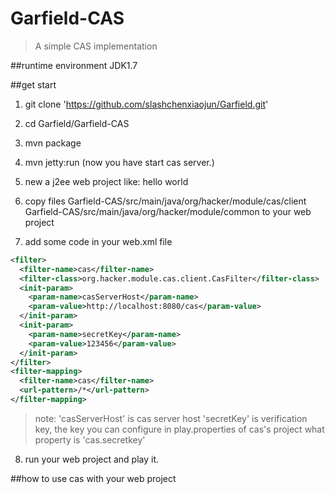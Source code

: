 # Garfield-CAS
> A simple CAS implementation

##runtime environment
 JDK1.7

##get start
1. git clone 'https://github.com/slashchenxiaojun/Garfield.git'

2. cd Garfield/Garfield-CAS

3. mvn package

4. mvn jetty:run (now you have start cas server.)

5. new a j2ee web project like: hello world

6. copy files
 Garfield-CAS/src/main/java/org/hacker/module/cas/client 
 Garfield-CAS/src/main/java/org/hacker/module/common 
 to your web project

7. add some code in your web.xml file
```xml
<filter>
  <filter-name>cas</filter-name>
  <filter-class>org.hacker.module.cas.client.CasFilter</filter-class>
  <init-param>
    <param-name>casServerHost</param-name>
    <param-value>http://localhost:8080/cas</param-value>
  </init-param>
  <init-param>
    <param-name>secretKey</param-name>
    <param-value>123456</param-value>
  </init-param>
</filter>
<filter-mapping>
  <filter-name>cas</filter-name>
  <url-pattern>/*</url-pattern>
</filter-mapping>
```
> note: 'casServerHost' is cas server host
'secretKey' is verification key, the key you can configure in play.properties of cas's project what property is 'cas.secretkey'

8. run your web project and play it.

##how to use cas with your web project

###
